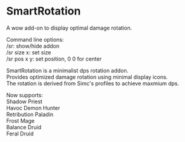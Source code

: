 # SmartRotation
A wow add-on to display optimal damage rotation. 

Command line options: \
/sr: show/hide addon \
/sr size x: set size \
/sr pos x y: set position, 0 0 for center

SmartRotation is a minimalist dps rotation addon. \
Provides optimized damage rotation using minimal display icons. \
The rotation is derived from Simc's profiles to achieve maxmium dps. 

Now supports: \
Shadow Priest \
Havoc Demon Hunter \
Retribution Paladin \
Frost Mage \
Balance Druid \
Feral Druid
